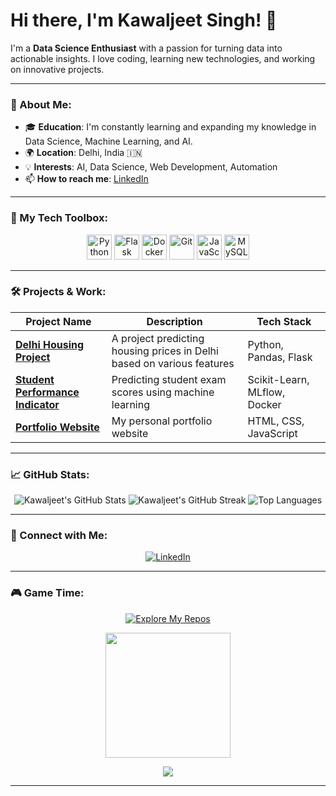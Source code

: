 # Hi there, I'm Kawaljeet Singh! 👋 

I'm a **Data Science Enthusiast** with a passion for turning data into actionable insights. I love coding, learning new technologies, and working on innovative projects.

---

### 🌟 About Me:
- 🎓 **Education**: I'm constantly learning and expanding my knowledge in Data Science, Machine Learning, and AI.
- 🌍 **Location**: Delhi, India 🇮🇳
- 💡 **Interests**: AI, Data Science, Web Development, Automation
- 📫 **How to reach me**: [LinkedIn](https://www.linkedin.com/in/kawaljeet-singh-071626282/) 

---

### 🚀 My Tech Toolbox:

<p align="center">
  <img src="https://cdn.jsdelivr.net/gh/devicons/devicon/icons/python/python-original.svg" height="40" alt="Python"/>
  <img src="https://cdn.jsdelivr.net/gh/devicons/devicon/icons/flask/flask-original-wordmark.svg" height="40" alt="Flask" />
  <img src="https://cdn.jsdelivr.net/gh/devicons/devicon/icons/docker/docker-original-wordmark.svg" height="40" alt="Docker"/>
  <img src="https://cdn.jsdelivr.net/gh/devicons/devicon/icons/git/git-plain.svg" height="40" alt="Git"/>
  <img src="https://cdn.jsdelivr.net/gh/devicons/devicon/icons/javascript/javascript-original.svg" height="40" alt="JavaScript"/>
  <img src="https://cdn.jsdelivr.net/gh/devicons/devicon/icons/mysql/mysql-original-wordmark.svg" height="40" alt="MySQL"/>
</p>

---

### 🛠️ Projects & Work:

| Project Name | Description | Tech Stack |
|--------------|-------------|------------|
| **[Delhi Housing Project](https://github.com/kaws26/Delhi_Housing_Price_Prediction_Project)** | A project predicting housing prices in Delhi based on various features | Python, Pandas, Flask |
| **[Student Performance Indicator](https://github.com/kaws26/MLProject)** | Predicting student exam scores using machine learning | Scikit-Learn, MLflow, Docker |
| **[Portfolio Website](https://github.com/kaws26/portfolio)** | My personal portfolio website | HTML, CSS, JavaScript |

---

### 📈 GitHub Stats:

<p align="center">
  <img src="https://github-readme-stats.vercel.app/api?username=yourusername&show_icons=true&theme=radical" alt="Kawaljeet's GitHub Stats"/>
  <img src="https://github-readme-streak-stats.herokuapp.com/?user=yourusername&theme=radical" alt="Kawaljeet's GitHub Streak"/>
  <img src="https://github-readme-stats.vercel.app/api/top-langs/?username=yourusername&layout=compact&theme=radical" alt="Top Languages"/>
</p>

---


### 🤝 Connect with Me:

<p align="center">
  <a href="https://www.linkedin.com/in/kawaljeet-singh-071626282/" target="_blank"><img src="https://img.shields.io/badge/LinkedIn-0077B5?style=for-the-badge&logo=linkedin&logoColor=white" alt="LinkedIn"/></a>
</p>

---

### 🎮 Game Time:

<p align="center">
  <a href="https://github.com/kaws26?tab=repositories&q=&type=&language=&sort=stargazers"><img src="https://img.shields.io/badge/-Explore%20my%20repos-blue?style=for-the-badge" alt="Explore My Repos"/></a>
</p>

<p align="center">
  <img src="https://media.giphy.com/media/JIX9t2j0ZTN9S/giphy.gif" width="200"/>
</p>


<p align="center">
  <a href="[https://www.linkedin.com/in/kawaljeet-singh](https://www.linkedin.com/in/kawaljeet-singh-071626282/)" target="_blank">
    <img src="https://img.shields.io/badge/LinkedIn-0077B5?style=for-the-badge&logo=linkedin&logoColor=white" />
  </a>
</p>

---

